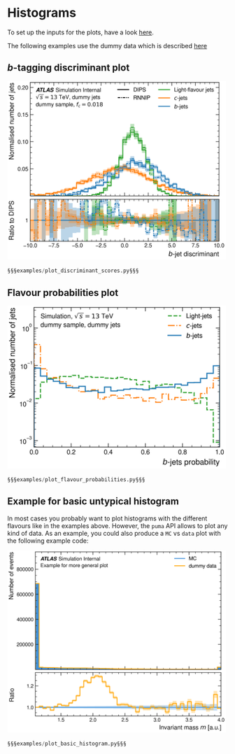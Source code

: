 # Histograms

To set up the inputs for the plots, have a look [here](./index.md).

The following examples use the dummy data which is described [here](./dummy_data.md)

## _b_-tagging discriminant plot

<img src=https://github.com/umami-hep/puma/raw/examples-material/histogram_discriminant.png width=500>

```py
§§§examples/plot_discriminant_scores.py§§§
```

## Flavour probabilities plot

<img src=https://github.com/umami-hep/puma/raw/examples-material/histogram_bjets_probability.png width=500>

```py
§§§examples/plot_flavour_probabilities.py§§§
```

## Example for basic untypical histogram

In most cases you probably want to plot histograms with the different flavours
like in the examples above.
However, the `puma` API allows to plot any kind of data. As an example, you
could also produce a `MC` vs `data` plot with the following example code:

<img src=https://github.com/umami-hep/puma/raw/examples-material/histogram_basic_example.png width=500>

```py
§§§examples/plot_basic_histogram.py§§§
```
